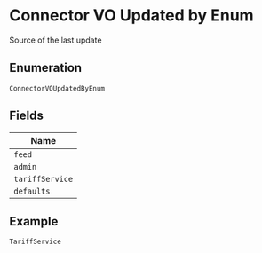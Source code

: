 
# Connector VO Updated by Enum

Source of the last update

## Enumeration

`ConnectorVOUpdatedByEnum`

## Fields

| Name |
|  --- |
| `feed` |
| `admin` |
| `tariffService` |
| `defaults` |

## Example

```
TariffService
```

